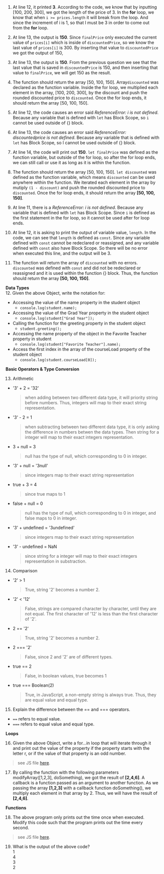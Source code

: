 1. At line 12, it printed **3**. According to the code, we know that by inputting [100, 200, 300], we got the length of the price of 3. In the **for** loop, we know that when ```i >= prices.length``` it will break from the loop. And since the increment of i is 1, so that I must be 3 in order to come out from the **for** loop.

2. At line 13, the output is **150**. Since ```finalPrice``` only executed the current value of ```prices[i]``` which is inside of ```discountedPrice```, so we know the last value of ```prices[i]``` is 300. By inserting that value to ```discountedPrice``` we got the output of 150, 
   
3. At line 13, the output is **150**. From the previous question we see that the last value that is saved in ```discountedPrice``` is 150, and then inserting that value to ```finalPrice```, we will get 150 as the result.
   
4. The function should return the array [50, 100, 150]. Array```discounted``` was declared as the function variable. Inside the for loop, we multiplied each element in the array, [100, 200, 300], by the discount and push the rounded discounted price to ```discounted```. Once the for loop ends, it should return the array [50, 100, 150].
   
5. At line 12, the code causes an error said  *ReferenceError: i is not defined*. Because any variable that is defined with ```let``` has Block Scope, so ```i``` cannot be used outside of {} block.
   
6. At line 13, the code causes an error said  *ReferenceError: discountedprice is not defined*. Because any variable that is defined with ```let``` has Block Scope, so I cannot be used outside of {} block.
   
7. At line 14, the code will print out **150**. ```let finalPrice``` was defined as the function variable, but outside of the for loop, so after the for loop ends, we can still call or use it as long as it is within the function. 
   
8. The function should return the array [50, 100, 150]. ```let discounted``` was defined as the function variable, which means ```discounted``` can be used anywhere within the function. We iterated each element in the array by mutiply ```(1 - discount)``` and push the rounded discounted price to ```discounted```. Once the for loop ends, it should return the array **[50, 100, 150]**.
   
9.  At line 11, there is a *ReferenceError: i is not defined*. Because any variable that is defined with ```let``` has Block Scope. Since ```i``` is defined as the first statement in the for loop, so it cannot be used after for loop ends.
    
10. At line 12, it is asking to print the output of variable value, ```length```. In the code, we can see that ```length``` is defined as ```const```. Since any variable defined with ```const``` cannot be redeclared or reassigned, and any variable defined with ```const``` also have Block Scope. So there will be no error when executed this line, and the output will be 3.

11. The function will return the array of  ```discounted``` with no errors. ```discounted``` was defined with ```const``` and did not be redeclared or reassigned and it is used within the function {} block. Thus, the function should return the array **[50, 100, 150]**.

**Data Types** <br/>
12. Given the above Object, write the notation for:
-  Accessing the value of the name property in the student object
   - ```console.log(student.name);```
- Accessing the value of the Grad Year property in the student object
  - ```console.log(student["Grad Year"]);```
- Calling the function for the greeting property in the student object 
  - ```student.greeting();```
- Accessing the name property of the object in the Favorite Teacher property in student
  - ```console.log(student["Favorite Teacher"].name);```
- Access the first index in the array of the courseLoad property of the student object
  - ```console.log(student.courseLoad[0]);```
    
**Basic Operators & Type Conversion**

13. Arithmetic
- '3' + 2 = '32'                    
    > when adding between two different data type, it will priority string before numbers. Thus, integers will map to their exact string representation.
- '3' - 2 = 1
    > when subtracting between two different data type, it is only asking the difference in numbers betwen the data types. Then string for a integer will map to their exact integers representation.
- 3 + null = 3
    > null has the type of null, which corresponding to 0 in integer.
- '3' + null = '3null'
    > since integers map to their exact string representation
- true + 3 = 4 
    > since true maps to 1
- false + null = 0
    > null has the type of null, which corresponding to 0 in integer, and false maps to 0 in integer. 
- '3' + undefined = '3undefined'
    > since integers map to their exact string representation
- '3' - undefined = NaN
    > since string for a integer will map to their exact integers representation in substraction.
    
14. Comparison
- '2' > 1
    > True, string '2' becomes a number 2.
- '2' < '12'
    > False, strings are compared character by character, until they are not equal. The first character of '12' is less than the first character of '2'.
- 2 == '2'
    > True, string '2' becomes a number 2.
- 2 === '2'
    > False, since 2 and '2' are of different types.
- true == 2
    > False, in boolean values, true becomes 1
- true === Boolean(2)
    > True, in JavaScript, a non-empty string is always true. Thus, they are equal value and equal type.
    
15. Explain the difference between the == and === operators.
- ```==``` refers to equal value.
- ```===``` refers to equal value and equal type.

**Loops** 

16. Given the above Object, write a for...in loop that will iterate through it and print out the value of the property if the property starts with the letter r, or if the value of that property is an odd number.
> see JS file [here](expose/../part2-question16.js).
17. By calling the function with the following parameters modifyArray([1,2,3], doSomething), we got the result of **[2,4,6]**. A callback is a function passed as an argument to another function. As we passing the array **[1,2,3]** with a callback function doSomething(), we multiply each element in that array by 2. Thus, we will have the result of **[2,4,6]**.
   
**Functions**

18.  The above program only prints out the time once when executed. Modify this code such that the program prints out the time every second. 
> see JS file [here](expose/../part2-question18.js).

19. What is the output of the above code?<br/>
1<br/>
4<br/>
3<br/>
2